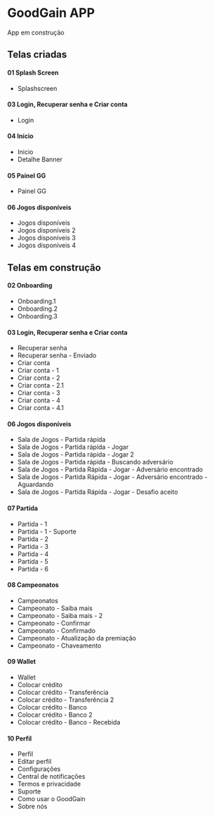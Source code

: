 # GoodGain APP

App em construção

## Telas criadas

#### 01 Splash Screen
 * Splashscreen

#### 03 Login, Recuperar senha e Criar conta
* Login

#### 04 Início
* Inicio
* Detalhe Banner

#### 05 Painel GG
* Painel GG

#### 06 Jogos disponíveis
* Jogos disponíveis
* Jogos disponíveis 2
* Jogos disponíveis 3
* Jogos disponíveis 4

## Telas em construção

#### 02 Onboarding
* Onboarding.1
* Onboarding.2
* Onboarding.3
 
#### 03 Login, Recuperar senha e Criar conta
* Recuperar senha
* Recuperar senha - Enviado
* Criar conta
* Criar conta - 1
* Criar conta - 2
* Criar conta - 2.1
* Criar conta - 3
* Criar conta - 4
* Criar conta - 4.1

#### 06 Jogos disponíveis
* Sala de Jogos - Partida rápida
* Sala de Jogos - Partida rápida - Jogar
* Sala de Jogos - Partida rápida - Jogar 2
* Sala de Jogos - Partida rápida - Buscando adversário
* Sala de Jogos - Partida Rápida - Jogar - Adversário encontrado
* Sala de Jogos - Partida Rápida - Jogar - Adversário encontrado - Aguardando
* Sala de Jogos - Partida Rápida - Jogar - Desafio aceito

#### 07 Partida
* Partida - 1
* Partida - 1 - Suporte
* Partida - 2
* Partida - 3
* Partida - 4
* Partida - 5
* Partida - 6

#### 08 Campeonatos
* Campeonatos
* Campeonato - Saiba mais
* Campeonato - Saiba mais - 2
* Campeonato - Confirmar
* Campeonato - Confirmado
* Campeonato - Atualização da premiação
* Campeonato - Chaveamento

#### 09 Wallet
* Wallet
* Colocar crédito
* Colocar crédito - Transferência
* Colocar crédito - Transferência 2
* Colocar crédito - Banco
* Colocar crédito - Banco 2
* Colocar crédito - Banco - Recebida

#### 10 Perfil
* Perfil
* Editar perfil
* Configurações
* Central de notificações
* Termos e privacidade
* Suporte
* Como usar o GoodGain
* Sobre nós
